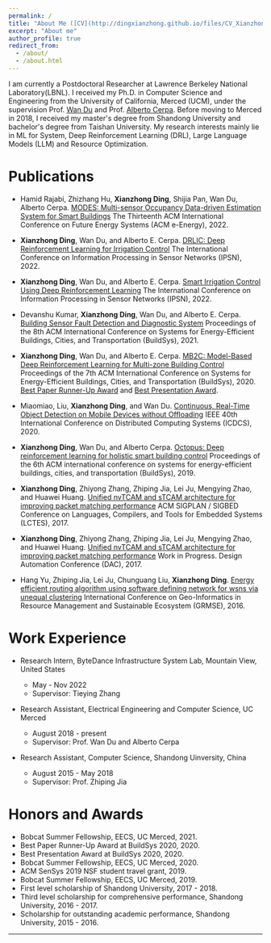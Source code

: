 ```yaml
---
permalink: /
title: "About Me ([CV](http://dingxianzhong.github.io/files/CV_Xianzhong.pdf))"
excerpt: "About me"
author_profile: true
redirect_from: 
  - /about/
  - /about.html
---
```

I am currently a Postdoctoral Researcher at Lawrence Berkeley National Laboratory(LBNL). I received my Ph.D. in Computer Science and Engineering from the University of California, Merced (UCM), under the supervision Prof. [Wan Du](https://sites.ucmerced.edu/wdu) and Prof. [Alberto Cerpa](http://www.andes.ucmerced.edu/~acerpa/). Before moving to Merced in 2018, I received my master's degree from Shandong University and bachelor's degree from Taishan University. My research interests mainly lie in ML for System, Deep Reinforcement Learning (DRL), Large Language Models (LLM) and Resource Optimization.

Publications
======
<!-- * **Xianzhong Ding** and Wan. DRLIC : "Deep Reinforcement Learning for Irrigation Control". (Under Submission 2021). -->

* Hamid Rajabi, Zhizhang Hu, **Xianzhong Ding**, Shijia Pan, Wan Du, Alberto Cerpa. [MODES: Multi-sensor Occupancy Data-driven Estimation System for Smart Buildings](https://dl.acm.org/doi/abs/10.1145/3538637.3538852) The Thirteenth ACM International Conference on Future Energy Systems (ACM e-Energy), 2022. 

* **Xianzhong Ding**, Wan Du, and Alberto E. Cerpa. [DRLIC: Deep Reinforcement Learning for Irrigation Control](https://ieeexplore.ieee.org/document/9826018) The International Conference on Information Processing in Sensor Networks (IPSN), 2022. 

* **Xianzhong Ding**, Wan Du, and Alberto E. Cerpa. [Smart Irrigation Control Using Deep Reinforcement Learning](https://ieeexplore.ieee.org/document/9826083) The International Conference on Information Processing in Sensor Networks (IPSN), 2022.


* Devanshu Kumar, **Xianzhong Ding**, Wan Du, and Alberto E. Cerpa. [Building Sensor Fault Detection and Diagnostic System](https://dl.acm.org/doi/abs/10.1145/3486611.3491122) Proceedings of the 8th ACM International Conference on Systems for Energy-Efficient Buildings, Cities, and Transportation (BuildSys), 2021.

* **Xianzhong Ding**, Wan Du, and Alberto E. Cerpa. [MB2C: Model-Based Deep Reinforcement Learning for Multi-zone Building Control](https://dl.acm.org/doi/10.1145/3408308.3427986) Proceedings of the 7th ACM International Conference on Systems for Energy-Efficient Buildings, Cities, and Transportation (BuildSys), 2020. [Best Paper Runner-Up Award](https://buildsys.acm.org/2020/) and [Best Presentation Award](https://buildsys.acm.org/2020/).
* Miaomiao, Liu, **Xianzhong Ding**, and Wan Du. [Continuous, Real-Time Object Detection on Mobile Devices without Offloading](https://ieeexplore.ieee.org/document/9355581) IEEE 40th International Conference on Distributed Computing Systems (ICDCS), 2020.

* **Xianzhong Ding**, Wan Du, and Alberto Cerpa. [Octopus: Deep reinforcement learning for holistic smart building control](https://dl.acm.org/doi/10.1145/3360322.3360857) Proceedings of the 6th ACM international conference on systems for energy-efficient buildings, cities, and transportation (BuildSys), 2019.

* **Xianzhong Ding**, Zhiyong Zhang, Zhiping Jia, Lei Ju, Mengying Zhao, and Huawei Huang. [Unified nvTCAM and sTCAM architecture for improving packet matching performance](https://dl.acm.org/doi/abs/10.1145/3140582.3081034) ACM SIGPLAN / SIGBED Conference on Languages, Compilers, and Tools for Embedded Systems (LCTES), 2017.

* **Xianzhong Ding**, Zhiyong Zhang, Zhiping Jia, Lei Ju, Mengying Zhao, and Huawei Huang. [Unified nvTCAM and sTCAM architecture for improving packet matching performance](http://www2.dac.com/events/eventdetails.aspx?id=223-120) Work in Progress. Design Automation Conference (DAC), 2017.

* Hang Yu, Zhiping Jia, Lei Ju, Chunguang Liu, **Xianzhong Ding**. [Energy efficient routing algorithm using software defining network for wsns via unequal clustering](https://link.springer.com/chapter/10.1007/978-981-10-3969-0_18) International Conference on Geo-Informatics in Resource Management and Sustainable Ecosystem (GRMSE), 2016.



Work Experience
======
* Research Intern, ByteDance Infrastructure System Lab, Mountain View, United States
  * May - Nov 2022
  * Supervisor: Tieying Zhang
* Research Assistant, Electrical Engineering and Computer Science, UC Merced
  * August 2018 - present
  * Supervisor: Prof. Wan Du and Alberto Cerpa

* Research Assistant, Computer Science, Shandong Uinversity, China
  * August 2015 - May 2018
  * Supervisor: Prof. Zhiping Jia

Honors and Awards
======
* Bobcat Summer Fellowship, EECS, UC Merced, 2021.
* Best Paper Runner-Up Award at BuildSys 2020, 2020. 
* Best Presentation Award at BuildSys 2020, 2020. 
* Bobcat Summer Fellowship, EECS, UC Merced, 2020.
* ACM SenSys 2019 NSF student travel grant, 2019. 
* Bobcat Summer Fellowship, EECS, UC Merced, 2019.
* First level scholarship of Shandong University, 2017 - 2018.
* Third level scholarship for comprehensive performance, Shandong University, 2016 - 2017.
* Scholarship for outstanding academic performance, Shandong University, 2015 - 2016. 


------

